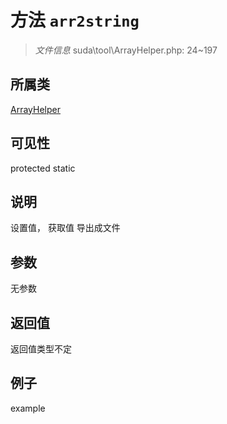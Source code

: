 # 方法 `arr2string`



> *文件信息* suda\tool\ArrayHelper.php: 24~197

## 所属类 

[ArrayHelper](../ArrayHelper.md)

## 可见性

 protected static

## 说明

设置值，
获取值
导出成文件


## 参数


无参数


## 返回值

返回值类型不定


## 例子

example